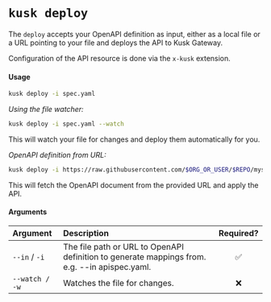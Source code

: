 # `kusk deploy`

The `deploy` accepts your OpenAPI definition as input, either as a local file or a URL pointing to your file
and deploys the API to Kusk Gateway.

Configuration of the API resource is done via the `x-kusk` extension.

#### **Usage**

```sh
kusk deploy -i spec.yaml 
```

_Using the file watcher:_

```sh
kusk deploy -i spec.yaml --watch
```

This will watch your file for changes and deploy them automatically for you.

_OpenAPI definition from URL:_

```sh
kusk deploy -i https://raw.githubusercontent.com/$ORG_OR_USER/$REPO/myspec.yaml
```

This will fetch the OpenAPI document from the provided URL and apply the API. 

#### **Arguments**
| Argument                  | Description                                                                                         | Required? |
|:--------------------------|:----------------------------------------------------------------------------------------------------|:---------:|
| `--in` / `-i`             | The file path or URL to OpenAPI definition to generate mappings from. e.g. --in apispec.yaml.       |     ✅     |
| `--watch / -w`      | Watches the file for changes.                                                                 |     ❌     |